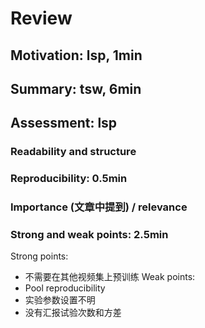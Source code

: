 # Review
## Motivation: lsp, 1min
## Summary: tsw, 6min
## Assessment: lsp
### Readability and structure 
### Reproducibility: 0.5min
### Importance (文章中提到) / relevance
### Strong and weak points: 2.5min
Strong points:
- 不需要在其他视频集上预训练
Weak points:
- Pool reproducibility
- 实验参数设置不明
- 没有汇报试验次数和方差
